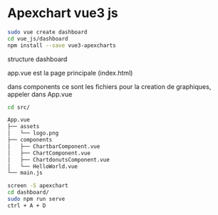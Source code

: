 
# Apexchart vue3 js
```bash
sudo vue create dashboard
cd vue_js/dashboard
npm install --save vue3-apexcharts
```
structure dashboard

app.vue est la page principale (index.html)

dans components ce sont les fichiers pour la creation de graphiques, appeler dans App.vue
```bash
cd src/
```
```bash
App.vue
├── assets
│   └── logo.png
├── components
│   ├── ChartbarComponent.vue
│   ├── ChartComponent.vue
│   ├── ChartdonutsComponent.vue
│   └── HelloWorld.vue
└── main.js
```

```bash
screen -S apexchart
cd dashboard/
sudo npm run serve
ctrl + A + D
```
